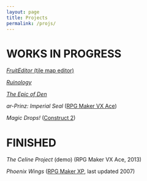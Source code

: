 ```yaml
---
layout: page
title: Projects
permalink: /projs/
---
```


# WORKS IN PROGRESS

[*FruitEditor* (tile map editor)][github-map]

[*Ruinology*](https://github.com/boaromayo/Ruinology)

[*The Epic of Den*](https://github.com/boaromayo/Den)

*ar-Prinz: Imperial Seal* ([RPG Maker VX Ace](https://en.wikipedia.org/wiki/RPG_Maker_VX_Ace))

*Magic Drops!* ([Construct 2](https://www.scirra.com/))

# FINISHED

*The Celine Project* (demo) (RPG Maker VX Ace, 2013)

*Phoenix Wings* ([RPG Maker XP][rmxp], last updated 2007)

[github-map]:   https://github.com/boaromayo/FruitEditor_v1_1
[github-ruin]:  https://github.com/boaromayo/Ruinology
[github-den]:   https://github.com/boaromayo/Den
[construct]:    https://www.scirra.com/
[rmvxa]:        https://en.wikipedia.org/wiki/RPG_Maker_VX_Ace
[rmxp]:         https://en.wikipedia.org/wiki/RPG_Maker_XP
